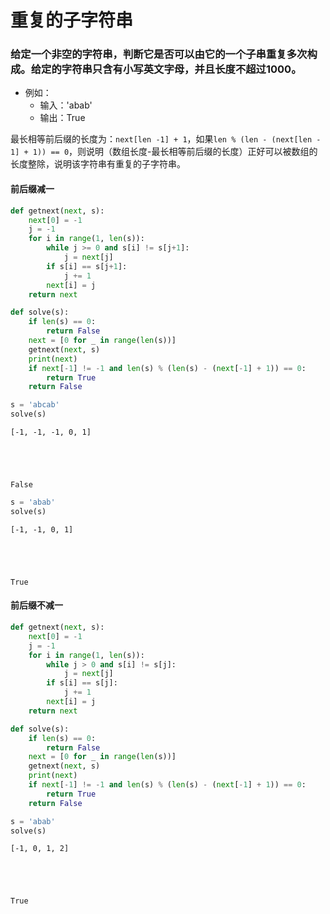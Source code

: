 
# 重复的子字符串

### 给定一个非空的字符串，判断它是否可以由它的一个子串重复多次构成。给定的字符串只含有小写英文字母，并且长度不超过1000。

* 例如：
    * 输入：'abab'
    * 输出：True

最长相等前后缀的长度为：`next[len -1] + 1`，如果`len % (len - (next[len - 1] + 1)) == 0`，则说明（数组长度-最长相等前后缀的长度）正好可以被数组的长度整除，说明该字符串有重复的子字符串。

#### 前后缀减一


```python
def getnext(next, s):
    next[0] = -1
    j = -1
    for i in range(1, len(s)):
        while j >= 0 and s[i] != s[j+1]:
            j = next[j]
        if s[i] == s[j+1]:
            j += 1
        next[i] = j
    return next
```


```python
def solve(s):
    if len(s) == 0:
        return False
    next = [0 for _ in range(len(s))]
    getnext(next, s)
    print(next)
    if next[-1] != -1 and len(s) % (len(s) - (next[-1] + 1)) == 0:
        return True
    return False
```


```python
s = 'abcab'
solve(s)
```

    [-1, -1, -1, 0, 1]
    




    False




```python
s = 'abab'
solve(s)
```

    [-1, -1, 0, 1]
    




    True



#### 前后缀不减一


```python
def getnext(next, s):
    next[0] = -1
    j = -1
    for i in range(1, len(s)):
        while j > 0 and s[i] != s[j]:
            j = next[j]
        if s[i] == s[j]:
            j += 1
        next[i] = j
    return next
```


```python
def solve(s):
    if len(s) == 0:
        return False
    next = [0 for _ in range(len(s))]
    getnext(next, s)
    print(next)
    if next[-1] != -1 and len(s) % (len(s) - (next[-1] + 1)) == 0:
        return True
    return False
```


```python
s = 'abab'
solve(s)
```

    [-1, 0, 1, 2]
    




    True


